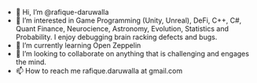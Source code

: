 - 👋 Hi, I’m @rafique-daruwalla
- 👀 I’m interested in Game Programming (Unity, Unreal), DeFi, C++, C#, Quant Finance, Neurocience, Astronomy, Evolution, Statistics and Probability. I enjoy debugging brain racking defects and bugs.
- 🌱 I’m currently learning Open Zeppelin
- 💞️ I’m looking to collaborate on anything that is challenging and engages the mind.
- 📫 How to reach me rafique.daruwalla at gmail.com

<!---
rafique-daruwalla/rafique-daruwalla is a ✨ special ✨ repository because its `README.md` (this file) appears on your GitHub profile.
You can click the Preview link to take a look at your changes.
--->
